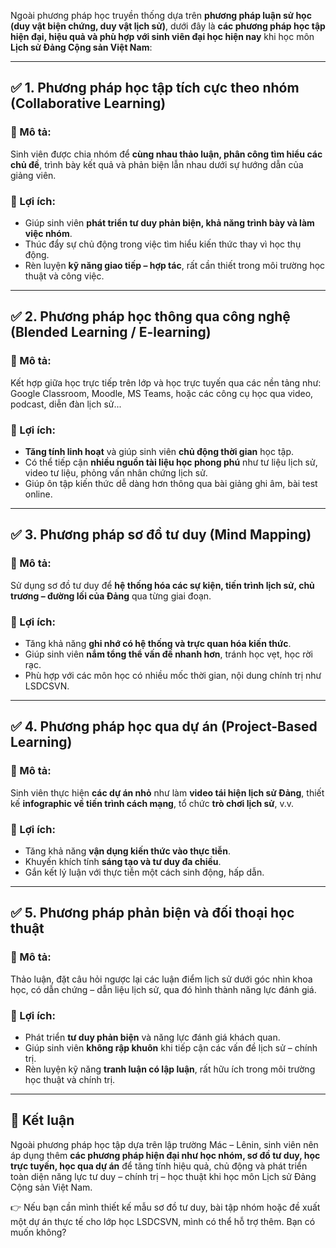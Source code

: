 Ngoài phương pháp học truyền thống dựa trên **phương pháp luận sử học (duy vật biện chứng, duy vật lịch sử)**, dưới đây là **các phương pháp học tập hiện đại, hiệu quả và phù hợp với sinh viên đại học hiện nay** khi học môn **Lịch sử Đảng Cộng sản Việt Nam**:

---

## ✅ **1. Phương pháp học tập tích cực theo nhóm (Collaborative Learning)**

### 🔸 Mô tả:

Sinh viên được chia nhóm để **cùng nhau thảo luận, phân công tìm hiểu các chủ đề**, trình bày kết quả và phản biện lẫn nhau dưới sự hướng dẫn của giảng viên.

### 🔸 Lợi ích:

* Giúp sinh viên **phát triển tư duy phản biện, khả năng trình bày và làm việc nhóm**.
* Thúc đẩy sự chủ động trong việc tìm hiểu kiến thức thay vì học thụ động.
* Rèn luyện **kỹ năng giao tiếp – hợp tác**, rất cần thiết trong môi trường học thuật và công việc.

---

## ✅ **2. Phương pháp học thông qua công nghệ (Blended Learning / E-learning)**

### 🔸 Mô tả:

Kết hợp giữa học trực tiếp trên lớp và học trực tuyến qua các nền tảng như: Google Classroom, Moodle, MS Teams, hoặc các công cụ học qua video, podcast, diễn đàn lịch sử...

### 🔸 Lợi ích:

* **Tăng tính linh hoạt** và giúp sinh viên **chủ động thời gian** học tập.
* Có thể tiếp cận **nhiều nguồn tài liệu học phong phú** như tư liệu lịch sử, video tư liệu, phỏng vấn nhân chứng lịch sử.
* Giúp ôn tập kiến thức dễ dàng hơn thông qua bài giảng ghi âm, bài test online.

---

## ✅ **3. Phương pháp sơ đồ tư duy (Mind Mapping)**

### 🔸 Mô tả:

Sử dụng sơ đồ tư duy để **hệ thống hóa các sự kiện, tiến trình lịch sử, chủ trương – đường lối của Đảng** qua từng giai đoạn.

### 🔸 Lợi ích:

* Tăng khả năng **ghi nhớ có hệ thống và trực quan hóa kiến thức**.
* Giúp sinh viên **nắm tổng thể vấn đề nhanh hơn**, tránh học vẹt, học rời rạc.
* Phù hợp với các môn học có nhiều mốc thời gian, nội dung chính trị như LSDCSVN.

---

## ✅ **4. Phương pháp học qua dự án (Project-Based Learning)**

### 🔸 Mô tả:

Sinh viên thực hiện **các dự án nhỏ** như làm **video tái hiện lịch sử Đảng**, thiết kế **infographic về tiến trình cách mạng**, tổ chức **trò chơi lịch sử**, v.v.

### 🔸 Lợi ích:

* Tăng khả năng **vận dụng kiến thức vào thực tiễn**.
* Khuyến khích tính **sáng tạo và tư duy đa chiều**.
* Gắn kết lý luận với thực tiễn một cách sinh động, hấp dẫn.

---

## ✅ **5. Phương pháp phản biện và đối thoại học thuật**

### 🔸 Mô tả:

Thảo luận, đặt câu hỏi ngược lại các luận điểm lịch sử dưới góc nhìn khoa học, có dẫn chứng – dẫn liệu lịch sử, qua đó hình thành năng lực đánh giá.

### 🔸 Lợi ích:

* Phát triển **tư duy phản biện** và năng lực đánh giá khách quan.
* Giúp sinh viên **không rập khuôn** khi tiếp cận các vấn đề lịch sử – chính trị.
* Rèn luyện kỹ năng **tranh luận có lập luận**, rất hữu ích trong môi trường học thuật và chính trị.

---

## 🎯 **Kết luận**

Ngoài phương pháp học tập dựa trên lập trường Mác – Lênin, sinh viên nên áp dụng thêm **các phương pháp hiện đại như học nhóm, sơ đồ tư duy, học trực tuyến, học qua dự án** để tăng tính hiệu quả, chủ động và phát triển toàn diện năng lực tư duy – chính trị – học thuật khi học môn Lịch sử Đảng Cộng sản Việt Nam.

👉 Nếu bạn cần mình thiết kế mẫu sơ đồ tư duy, bài tập nhóm hoặc đề xuất một dự án thực tế cho lớp học LSDCSVN, mình có thể hỗ trợ thêm. Bạn có muốn không?
